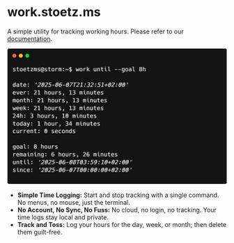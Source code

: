 # work.stoetz.ms

A simple utility for tracking working hours.
Please refer to our [documentation](https://work.stoetz.ms).

![hero](docs/public/hero.png)

- **Simple Time Logging:** Start and stop tracking with a single command. No menus, no mouse, just the terminal.
- **No Account, No Sync, No Fuss:** No cloud, no login, no tracking. Your time logs stay local and private.
- **Track and Toss:** Log your hours for the day, week, or month; then delete them guilt-free.
